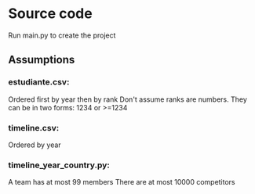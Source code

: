 # Source code
Run main.py to create the project

## Assumptions
### estudiante.csv:
Ordered first by year then by rank
Don't assume ranks are numbers. They can be in two forms: 1234 or >=1234
### timeline.csv:
Ordered by year
### timeline_year_country.py:
A team has at most 99 members
There are at most 10000 competitors